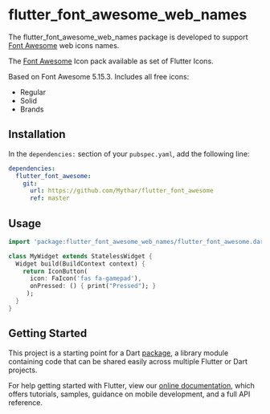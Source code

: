 # flutter_font_awesome_web_names

The flutter_font_awesome_web_names package is developed to support [Font Awesome](https://fontawesome.com/icons) web icons names.  

The [Font Awesome](https://fontawesome.com/icons) Icon pack available as set of Flutter Icons.

Based on Font Awesome 5.15.3. Includes all free icons:

  * Regular
  * Solid
  * Brands

## Installation

In the `dependencies:` section of your `pubspec.yaml`, add the following line:

```yaml
dependencies:
  flutter_font_awesome:
    git:
      url: https://github.com/Mythar/flutter_font_awesome
      ref: master
```

## Usage

```dart
import 'package:flutter_font_awesome_web_names/flutter_font_awesome.dart';

class MyWidget extends StatelessWidget {
  Widget build(BuildContext context) {
    return IconButton(
      icon: FaIcon('fas fa-gamepad'),
      onPressed: () { print("Pressed"); }
     );
  }
}
```


## Getting Started

This project is a starting point for a Dart
[package](https://flutter.dev/developing-packages/),
a library module containing code that can be shared easily across
multiple Flutter or Dart projects.

For help getting started with Flutter, view our 
[online documentation](https://flutter.dev/docs), which offers tutorials, 
samples, guidance on mobile development, and a full API reference.

